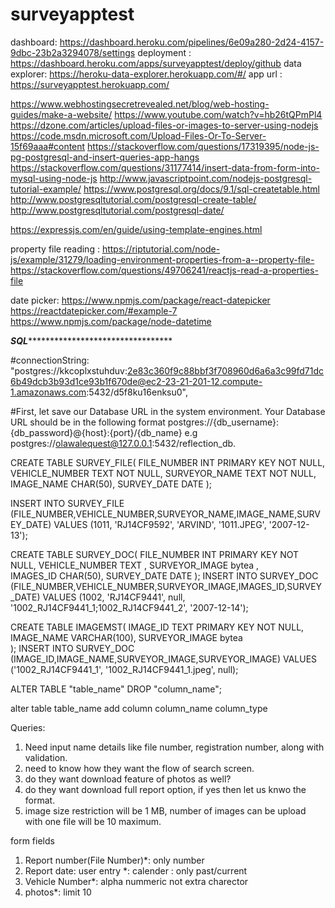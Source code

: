 # surveyapptest
dashboard: https://dashboard.heroku.com/pipelines/6e09a280-2d24-4157-9dbc-23b2a3294078/settings
deployment : https://dashboard.heroku.com/apps/surveyapptest/deploy/github
data explorer: https://heroku-data-explorer.herokuapp.com/#/
app url : https://surveyapptest.herokuapp.com/

https://www.webhostingsecretrevealed.net/blog/web-hosting-guides/make-a-website/
https://www.youtube.com/watch?v=hb26tQPmPl4
https://dzone.com/articles/upload-files-or-images-to-server-using-nodejs
https://code.msdn.microsoft.com/Upload-Files-Or-To-Server-15f69aaa#content
https://stackoverflow.com/questions/17319395/node-js-pg-postgresql-and-insert-queries-app-hangs
https://stackoverflow.com/questions/31177414/insert-data-from-form-into-mysql-using-node-js
http://www.javascriptpoint.com/nodejs-postgresql-tutorial-example/
https://www.postgresql.org/docs/9.1/sql-createtable.html
http://www.postgresqltutorial.com/postgresql-create-table/
http://www.postgresqltutorial.com/postgresql-date/

https://expressjs.com/en/guide/using-template-engines.html

property file reading : https://riptutorial.com/node-js/example/31279/loading-environment-properties-from-a--property-file-
https://stackoverflow.com/questions/49706241/reactjs-read-a-properties-file

date picker:
https://www.npmjs.com/package/react-datepicker
https://reactdatepicker.com/#example-7
https://www.npmjs.com/package/node-datetime

***********************SQL********************************************************


#connectionString: "postgres://kkcoplxstuhduv:2e83c360f9c88bbf3f708960d6a6a3c99fd71dc6b49dcb3b93d1ce93b1f670de@ec2-23-21-201-12.compute-1.amazonaws.com:5432/d5f8ku16enksu0",
    

#First, let save our Database URL in the system environment. Your Database URL should be in the following format
postgres://{db_username}:{db_password}@{host}:{port}/{db_name}
e.g postgres://olawalequest@127.0.0.1:5432/reflection_db.

CREATE TABLE SURVEY_FILE(
   FILE_NUMBER INT PRIMARY KEY     NOT NULL,
   VEHICLE_NUMBER           TEXT    NOT NULL,
   SURVEYOR_NAME            TEXT     NOT NULL,
   IMAGE_NAME        CHAR(50),
   SURVEY_DATE         DATE
);

INSERT INTO SURVEY_FILE (FILE_NUMBER,VEHICLE_NUMBER,SURVEYOR_NAME,IMAGE_NAME,SURVEY_DATE) VALUES (1011, 'RJ14CF9592', 'ARVIND', '1011.JPEG', '2007-12-13');



CREATE TABLE SURVEY_DOC(
   FILE_NUMBER INT PRIMARY KEY     NOT NULL,
   VEHICLE_NUMBER           TEXT   ,
   SURVEYOR_IMAGE            bytea ,    
   IMAGES_ID        CHAR(50),
   SURVEY_DATE         DATE
);
INSERT INTO SURVEY_DOC (FILE_NUMBER,VEHICLE_NUMBER,SURVEYOR_IMAGE,IMAGES_ID,SURVEY_DATE) VALUES (1002, 'RJ14CF9441', null, '1002_RJ14CF9441_1;1002_RJ14CF9441_2', '2007-12-14');

CREATE TABLE IMAGEMST(
   IMAGE_ID TEXT PRIMARY KEY     NOT NULL,
   IMAGE_NAME        VARCHAR(100),
   SURVEYOR_IMAGE            bytea   
);
INSERT INTO SURVEY_DOC (IMAGE_ID,IMAGE_NAME,SURVEYOR_IMAGE,SURVEYOR_IMAGE) VALUES ('1002_RJ14CF9441_1', '1002_RJ14CF9441_1.jpeg', null);

ALTER TABLE "table_name" DROP "column_name";

alter table table_name add column column_name column_type



Queries:
1) Need input name details like file number, registration number, along with validation.
2) need to know how they want the flow of search screen.
3) do they want download feature of photos as well?
4) do they want download full report option, if yes then let us knwo the format.
5) image size restriction will be 1 MB, number of images can be upload with one file will be 10 maximum.

form fields
1. Report number(File Number)*: only number
2. Report date: user entry *: calender : only past/current
3. Vehicle Number*: alpha nummeric not extra charector
4. photos*: limit 10

